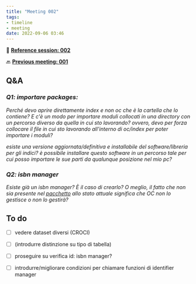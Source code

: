 ```yaml
---
title: "Meeting 002"
tags:
- timeline
- meeting
date: 2022-09-06 03:46
---
```

<span 
		class="ob-timelines"
		data-date="2022-09-06-00">
</span>
📑 [**Reference session: 002**](notes/sessions/session%20002.md)

🔙 [**Previous meeting: 001**](notes/meetings/meeting%20001.md)



## **Q&A**
### ***Q1: importare packages:***
*Perché devo aprire direttamente index e non oc che è la cartella che lo contiene?
E c'è un modo per importare moduli collocati in una directory con un percorso diverso da quella in cui sto lavorando? ovvero,  devo per forza collocare il file in cui sto lavorando all'interno di oc/index per poter importare i moduli?*

*esiste una versione aggiornata/definitiva e installabile del software/libreria per gli indici?
è possibile installare questo software in un percorso tale per cui posso importare le sue parti da qualunque posizione nel mio pc?*

### ***Q2:  isbn manager***
*Esiste già un isbn manager? È il caso di crearlo? O meglio, il fatto che non sia presente nel [pacchetto](https://github.com/opencitations/index/tree/master/index/identifier)  allo stato attuale significa che OC non lo gestisce o non lo gestirà?*



## **To do**
* [ ] vedere dataset diversi (CROCI)
* [ ] (introdurre distinzione su tipo di tabella)
* [ ] proseguire su verifica id: isbn manager?
* [ ] introdurre/migliorare condizioni per chiamare funzioni di identifier manager

